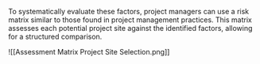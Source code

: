To systematically evaluate these factors, project managers can use a risk matrix similar to those found in project management practices. This matrix assesses each potential project site against the identified factors, allowing for a structured comparison.

![[Assessment Matrix Project Site Selection.png]]